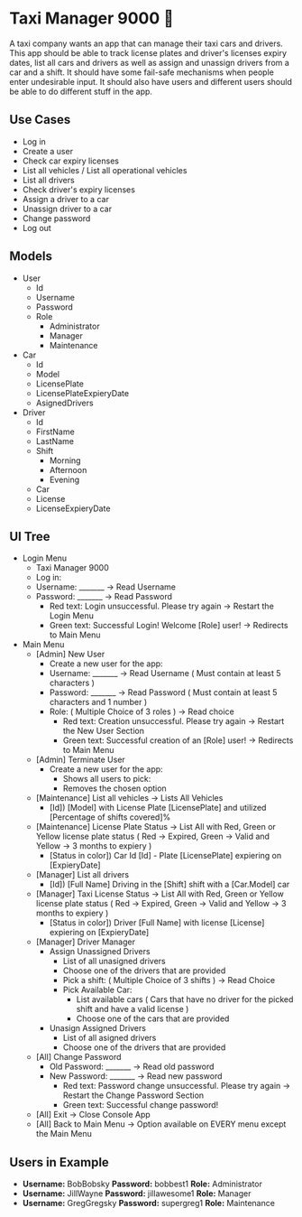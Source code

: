 ﻿# Taxi Manager 9000 🚕

A taxi company wants an app that can manage their taxi cars and drivers. This app should be able to track license plates and driver's licenses expiry dates, list all cars and drivers as well as assign and unassign drivers from a car and a shift. It should have some fail-safe mechanisms when people enter undesirable input. It should also have users and different users should be able to do different stuff in the app. 

## Use Cases

* Log in
* Create a user
* Check car expiry licenses
* List all vehicles / List all operational vehicles
* List all drivers
* Check driver's expiry licenses
* Assign a driver to a car
* Unassign driver to a car
* Change password
* Log out

## Models

* User
  * Id
  * Username
  * Password
  * Role
    * Administrator
    * Manager
    * Maintenance
* Car
  * Id
  * Model
  * LicensePlate
  * LicensePlateExpieryDate
  * AsignedDrivers
* Driver
  * Id
  * FirstName
  * LastName
  * Shift
    * Morning
    * Afternoon
    * Evening
  * Car
  * License
  * LicenseExpieryDate

## UI Tree

* Login Menu
  * Taxi Manager 9000
  * Log in:
  * Username: _______ -> Read Username
  * Password: _______ -> Read Password
    * Red text: Login unsuccessful. Please try again -> Restart the Login Menu
    * Green text: Successful Login! Welcome [Role] user! -> Redirects to Main Menu
* Main Menu
  * [Admin] New User  
    * Create a new user for the app:
    * Username: _______ -> Read Username ( Must contain at least 5 characters )
    * Password: _______ -> Read Password ( Must contain at least 5 characters and 1 number )
    * Role: ( Multiple Choice of 3 roles ) -> Read choice
      * Red text: Creation unsuccessful. Please try again -> Restart the New User Section
      * Green text: Successful creation of an [Role] user! -> Redirects to Main Menu
  * [Admin] Terminate User
    * Create a new user for the app:
      * Shows all users to pick:
      * Removes the chosen option
  * [Maintenance] List all vehicles -> Lists All Vehicles
    * [Id]) [Model] with License Plate [LicensePlate] and utilized [Percentage of shifts covered]%
  * [Maintenance] License Plate Status -> List All with Red, Green or Yellow license plate status ( Red -> Expired, Green -> Valid and Yellow -> 3 months to expiery )
    * [Status in color]) Car Id [Id] - Plate [LicensePlate] expiering on [ExpieryDate]
  * [Manager] List all drivers
    * [Id]) [Full Name] Driving in the [Shift] shift with a [Car.Model] car
  * [Manager] Taxi License Status -> List All with Red, Green or Yellow license plate status ( Red -> Expired, Green -> Valid and Yellow -> 3 months to expiery )
    * [Status in color]) Driver [Full Name] with license [License] expiering on [ExpieryDate]
  * [Manager] Driver Manager
    * Assign Unassigned Drivers
      * List of all unasigned drivers
      * Choose one of the drivers that are provided
      * Pick a shift: ( Multiple Choice of 3 shifts ) -> Read Choice
      * Pick Available Car:
        * List available cars ( Cars that have no driver for the picked shift and have a valid license )
        * Choose one of the cars that are provided
    * Unasign Assigned Drivers
      * List of all asigned drivers
      * Choose one of the drivers that are provided
  * [All] Change Password
    * Old Password: _______ -> Read old password
    * New Password: _______ -> Read new password
      * Red text: Password change unsuccessful. Please try again -> Restart the Change Password Section
      * Green text: Successful change password!
  * [All] Exit -> Close Console App
  * [All] Back to Main Menu -> Option available on EVERY menu except the Main Menu

## Users in Example

* **Username:** BobBobsky **Password:** bobbest1 **Role:** Administrator
* **Username:** JillWayne **Password:** jillawesome1 **Role:** Manager
* **Username:** GregGregsky **Password:** supergreg1 **Role:** Maintenance